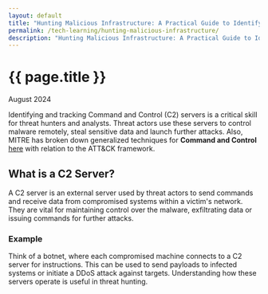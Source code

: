 ```yaml
---
layout: default
title: "Hunting Malicious Infrastructure: A Practical Guide to Identifying and Tracking C2 Servers"
permalink: /tech-learning/hunting-malicious-infrastructure/
description: "Hunting Malicious Infrastructure: A Practical Guide to Identifying and Tracking C2 Servers"
---
```

<h1>{{ page.title }}</h1>
<p class="subtitle">August 2024</p>
<!-- <div style="text-align: center;">
    <img src="/images/hmi.jpeg" alt="hmi" title="hmi">
</div> -->

Identifying and tracking Command and Control (C2) servers is a critical skill for threat hunters and analysts. Threat actors use these servers to control malware remotely, steal sensitive data and launch further attacks. Also, MITRE has broken down generalized techniques for **Command and Control** [here](https://attack.mitre.org/tactics/TA0011/) with relation to the ATT&CK framework.  

## What is a C2 Server?
A C2 server is an external server used by threat actors to send commands and receive data from compromised systems within a victim's network. They are vital for maintaining control over the malware, exfiltrating data or issuing commands for further attacks.  
### Example
Think of a botnet, where each compromised machine connects to a C2 server for instructions. This can be used to send payloads to infected systems or initiate a DDoS attack against targets. Understanding how these servers operate is useful in threat hunting.